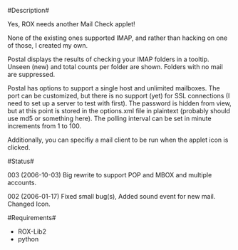 #Description#

Yes, ROX needs another Mail Check applet!

None of the existing ones supported IMAP, and rather than hacking on one of those, I created my own.

Postal displays the results of checking your IMAP folders in a tooltip. Unseen (new) and total counts per folder are shown. Folders with no mail are suppressed.

Postal has options to support a single host and unlimited mailboxes. The port can be customized, but there is no support (yet) for SSL connections (I need to set up a server to test with first). The password is hidden from view, but at this point is stored in the options.xml file in plaintext (probably should use md5 or something here). The polling interval can be set in minute increments from 1 to 100.

Additionally, you can specifiy a mail client to be run when the applet icon is clicked.

#Status#

003 (2006-10-03) Big rewrite to support POP and MBOX and multiple accounts.

002 (2006-01-17) Fixed small bug(s), Added sound event for new mail. Changed Icon.

#Requirements#

 * ROX-Lib2
 * python

